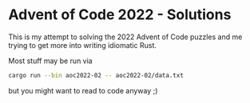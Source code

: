 # Advent of Code 2022 - Solutions

This is my attempt to solving the 2022 Advent of Code puzzles and me trying to get more into writing idiomatic Rust.

Most stuff may be run via
```bash
cargo run --bin aoc2022-02 -- aoc2022-02/data.txt
```
but you might want to read to code anyway ;)
